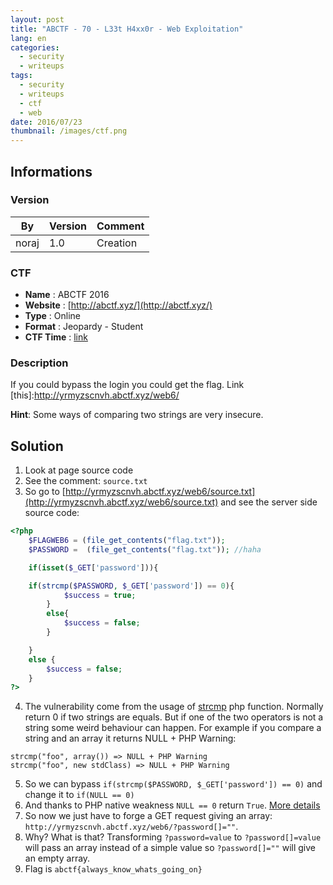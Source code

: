 ```yaml
---
layout: post
title: "ABCTF - 70 - L33t H4xx0r - Web Exploitation"
lang: en
categories:
  - security
  - writeups
tags:
  - security
  - writeups
  - ctf
  - web
date: 2016/07/23
thumbnail: /images/ctf.png
---
```

## Informations

### Version

| By    | Version | Comment
| ---   | ---     | ---
| noraj | 1.0     | Creation

### CTF

- **Name** : ABCTF 2016
- **Website** : [http://abctf.xyz/](http://abctf.xyz/)
- **Type** : Online
- **Format** : Jeopardy - Student
- **CTF Time** : [link](https://ctftime.org/event/333)

### Description

If you could bypass the login you could get the flag. Link
[this]:http://yrmyzscnvh.abctf.xyz/web6/

**Hint**: Some ways of comparing two strings are very insecure.

## Solution

1. Look at page source code
2. See the comment: `source.txt`
3. So go to [http://yrmyzscnvh.abctf.xyz/web6/source.txt](http://yrmyzscnvh.abctf.xyz/web6/source.txt) and see the server side source code:
```php
<?php
	$FLAGWEB6 = (file_get_contents("flag.txt"));
	$PASSWORD =  (file_get_contents("flag.txt")); //haha

	if(isset($_GET['password'])){

	if(strcmp($PASSWORD, $_GET['password']) == 0){
			$success = true;
		}
		else{
			$success = false;
		}

	}
	else {
		$success = false;
	}
?>
```
4. The vulnerability come from the usage of [strcmp][strcmp] php function. Normally return 0 if two strings are equals. But if one of the two operators is not a string some weird behaviour can happen. For example if you compare a string and an array it returns NULL + PHP Warning:
```
strcmp("foo", array()) => NULL + PHP Warning
strcmp("foo", new stdClass) => NULL + PHP Warning
```
5. So we can bypass `if(strcmp($PASSWORD, $_GET['password']) == 0)` and change it to `if(NULL == 0)`
6. And thanks to PHP native weakness `NULL == 0` return `True`. [More details][details]
7. So now we just have to forge a GET request giving an array: `http://yrmyzscnvh.abctf.xyz/web6/?password[]=""`.
8. Why? What is that? Transforming `?password=value` to `?password[]=value` will pass an array instead of a simple value so `?password[]=""` will give an empty array.
9. Flag is `abctf{always_know_whats_going_on}`

[strcmp]:https://secure.php.net/manual/en/function.strcmp.php
[details]:http://www.dimuthu.org/blog/2008/10/31/triple-equal-operator-and-null-in-php/
